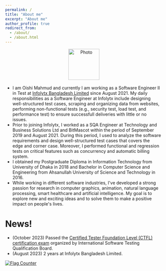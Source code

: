 ```yaml
---
permalink: /
title: "About me"
excerpt: "About me"
author_profile: true
redirect_from: 
  - /about/
  - /about.html
---
```


<p align="center"> &nbsp;<img src="https://www.infolytx.com/wp-content/uploads/2021/10/Infolytx-logo-400x148.png" alt="Photo" style="height: 100px; width:100px;"></p>


- I am Oishi Mahmud and currently I am working as a Software Engineer II in Test at <a href="https://www.infolytx.com/" target="_blank">Infolytx Bangladesh Limited</a> since August 2021. My daily responsibilities as a Software Engineer at Infolytx include designing well-structured test cases, scraping and organizing data from websites, performing non-functional tests (e.g., security test, load test, and performance test) to ensure successfull deliveries with little or no issues.
- Prior to joining Infolytx, I worked as a SQA Engineer at Technology and Business Solutions Ltd and BitMascot within the period of September 2019 and August 2021. During this period, I used to analyze the software requirements and design well-structured test cases that covers the edge and corner case. Moreover, I performed functional and regression tests on critical features such as concurrency and automatic billing system.
- I obtained my Postgraduate Diploma in Information Technology from University of Dhaka in 2018 and Bachelor in Computer Science and Engineering from Ahsanullah University of Science and Technology in 2016.
- While working in different software industries, I've developed a strong passion for research in computer graphics, animation, natural language processing, smart healthcare and artificial intelligence.  My goal is to explore new and exciting ideas and to solve them to make a positive impact on people's lives. 


News!
======
- (October 2023) Passed the <a href="https://www.istqb.org/certifications/certified-tester-foundation-level" target="_blank">Certified Tester Foundation Level (CTFL) certification exam</a>  organized by International Software Testing Qualification Board.
- (August 2023) 2 years at Infolytx Bangladesh Limited.






<a href="https://info.flagcounter.com/hhcY"><img src="https://s11.flagcounter.com/count2/hhcY/bg_FFFFFF/txt_000000/border_CCCCCC/columns_2/maxflags_10/viewers_0/labels_0/pageviews_0/flags_0/percent_0/" alt="Flag Counter" border="0"></a>
